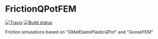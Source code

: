 # FrictionQPotFEM

[![Travis](https://travis-ci.com/tdegeus/FrictionQPotFEM.svg?branch=master)](https://travis-ci.com/tdegeus/FrictionQPotFEM)
[![Build status](https://ci.appveyor.com/api/projects/status/cx5ksr804rqidq0d?svg=true)](https://ci.appveyor.com/project/tdegeus/frictionqpotfem)

Friction simulations based on "GMatElastoPlasticQPot" and "GooseFEM"
